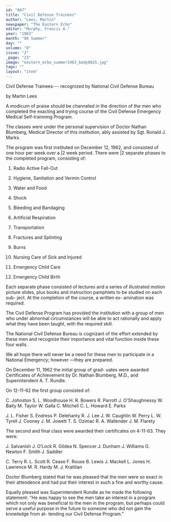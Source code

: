```yaml
---
id: "867"
title: "Civil Defense Trainees"
author: "Lees, Martin"
newspaper: "The Eastern Echo"
editor: "Murphy, Francis A."
year: "1963"
month: "06 Summer"
day: ""
volume: "8"
issue: "2"
_page: "23"
image: "eastern_echo_summer1963_body0025.jpg"
tags: ""
layout: "item"
---
```

Civil Defense Trainees--- recognized by
National Civil Defense Bureau

by Martin Lees

A modicum of praise should be channeled in the
direction of the men who completed the exacting and
trying course of the Civil Defense Emergency Medical
Self-trainnmg Program.

The classes were under the personal supervision of
Doctor Nathan Blumberg, Medical Director of this
institution, ably assisted by Sgt. Ronald J. Marks.

The program was first instituted on December 12,
1962, and consisted of one hour per week over a |2
week period. There were |2 separate phases to the
completed program, consisting of:

1. Radio Active Fall-Out

2. Hygiene, Sanitation and Vermin Control

3. Water and Food

4. Shock

5. Bleeding and Bandaging

6. Artificial Respiration

7. Transportation

8. Fractures and Splinting

9. Burns

10. Nursing Care of Sick and Injured

11. Emergency Child Care

12. Emergency Child Birth

Each separate phase consisted of lectures and a
series of illustrated motion picture slides, plus books
and instruction pamphlets to be studied on each sub-
ject. At the completion of the course, a written ex-
amination was required.

The Civil Defense Program has provided the
institution with a group of men who under abnormal
circumstances will be able to act rationally and apply
what they have been taught, with the required skill.

The National Civil Defense Bureau is cognizant of
the effort extended by these men and recognize their
importance and vital function inside these four walls.

We all hope there will never be a need for these
men to participate in a National Emergency; however
—they are prepared.

On December 11, 1962 the initial group of grad-
uates were awarded Certificates of Achievement by
Dr. Nathan Blumberg, M.D., and Superintendent
A. T. Rundle.

On 12-11-62 the first group consisted of:

C. Johnston 
S. L. Woodhouse 
H. R. Bowers 
R. Parrott 
J. O'Shaughnessy 
W. Baity 
M. Taylor 
W. Galla 
C. Mitchell 
C. L. Howard 
E. Parks 

J. L. Fisher
S. Endress
P. Delehanty
R. J. Lee
J. W. Caughlin
W. Perry
L. W. Tyrell
J. Cooney
J. M. Jowett
T. S. Ozimac
R. A. Wallender
J. M. Flarety

The second and final class were awarded their
certificates on 4-11-63. They were:

J. Salvanish 
J. O’Lock 
R. Gildea 
N. Spencer 
J. Dunham 
J. Williams 
G. Newton 
F. Smith 
J. Saddler 

C. Terry
R. L. Scott
R. Cease
F. Rouse
B. Lewis
J. Mackell
L. Jones
H. Lawrence
M. R. Hardy
M. J. Kratilian

Doctor Blumberg stated that he was pleased that
the men were so exact in their attendence and had
put their interest in such a fine and worthy cause.

Equally pleased was Superintendent Rundle as he
made the following statement: ‘‘He was happy to see
the men take an interest in a program which not
only was beneficial to the men in the program, but
perhaps could serve a useful purpose in the future to
someone who did not gain the knowledge from at-
tending our Civil Defense Program.”
